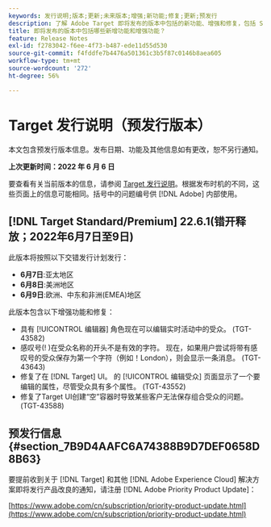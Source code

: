 ```yaml
---
keywords: 发行说明;版本;更新;未来版本;增强;新功能;修复;更新;预发行
description: 了解 Adobe Target 即将发布的版本中包括的新功能、增强和修复，包括 SDK、API 和 JavaScript 库。
title: 即将发布的版本中包括哪些新增功能和增强功能？
feature: Release Notes
exl-id: f2783042-f6ee-4f73-b487-ede11d55d530
source-git-commit: f4fddfe7b4476a501361c3b5f87c0146b8aea605
workflow-type: tm+mt
source-wordcount: '272'
ht-degree: 56%

---
```


# Target 发行说明（预发行版本）

本文包含预发行版本信息。发布日期、功能及其他信息如有更改，恕不另行通知。

**上次更新时间：2022 年 6 月 6 日**

要查看有关当前版本的信息，请参阅 [Target 发行说明](release-notes.md)。根据发布时机的不同，这些页面上的信息可能相同。括号中的问题编号供 [!DNL Adobe] 内部使用。

## [!DNL Target Standard/Premium] 22.6.1(错开释放；2022年6月7日至9日)

此版本将按照以下交错发行计划发行：

* **6月7日**:亚太地区
* **6月8日**:美洲地区
* **6月9日**:欧洲、中东和非洲(EMEA)地区

此版本包含以下增强功能和修复：

* 具有 [!UICONTROL 编辑器] 角色现在可以编辑实时活动中的受众。 (TGT-43582)
* 感叹号(! )在受众名称的开头不是有效的字符。 现在，如果用户尝试将带有感叹号的受众保存为第一个字符（例如！London），则会显示一条消息。 (TGT-43643)
* 修复了在 [!DNL Target] UI。 的 [!UICONTROL 编辑受众] 页面显示了一个要编辑的属性，尽管受众具有多个属性。 (TGT-43552)
* 修复了Target UI创建“空”容器时导致某些客户无法保存组合受众的问题。 (TGT-43588)

## 预发行信息 {#section_7B9D4AAFC6A74388B9D7DEF0658D8B63}

要提前收到关于 [!DNL Target] 和其他 [!DNL Adobe Experience Cloud] 解决方案即将发行产品改良的通知，请注册 [!DNL Adobe Priority Product Update]：

[https://www.adobe.com/cn/subscription/priority-product-update.html](https://www.adobe.com/cn/subscription/priority-product-update.html)
